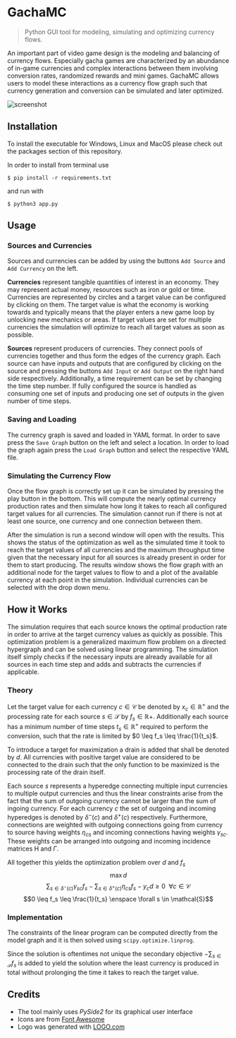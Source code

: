 # GachaMC

> Python GUI tool for modeling, simulating and optimizing currency flows.

An important part of video game design is the modeling and balancing of currency flows. Especially gacha games are characterized by an abundance of in-game currencies and complex interactions between them involving conversion rates, randomized rewards and mini games. GachaMC allows users to model these interactions as a currency flow graph such that currency generation and conversion can be simulated and later optimized.

![screenshot](https://user-images.githubusercontent.com/36499405/218109397-0f850833-6102-4ec4-8833-c5e546bff38a.PNG)


## Installation

To install the executable for Windows, Linux and MacOS please check out the packages section of this repository.

In order to install from terminal use
```
$ pip install -r requirements.txt
```
and run with
```
$ python3 app.py
```


## Usage

### Sources and Currencies

Sources and currencies can be added by using the buttons `Add Source` and `Add Currency` on the left.

**Currencies** represent tangible quantities of interest in an economy. They may represent actual money, resources such as iron or gold or time. Currencies are represented by circles and a target value can be configured by clicking on them. The target value is what the economy is working towards and typically means that the player enters a new game loop by unlocking new mechanics or areas. If target values are set for multiple currencies the simulation will optimize to reach all target values as soon as possible.

**Sources** represent producers of currencies. They connect pools of currencies together and thus form the edges of the currency graph. Each source can have inputs and outputs that are configured by clicking on the source and pressing the buttons `Add Input` or `Add Output` on the right hand side respectively. Additionally, a time requirement can be set by changing the time step number. If fully configured the source is handled as consuming one set of inputs and producing one set of outputs in the given number of time steps.

### Saving and Loading

The currency graph is saved and loaded in YAML format. In order to save press the `Save Graph` button on the left and select a location. In order to load the graph again press the `Load Graph` button and select the respective YAML file.

### Simulating the Currency Flow

Once the flow graph is correctly set up it can be simulated by pressing the play button in the bottom. This will compute the nearly optimal currency production rates and then simulate how long it takes to reach all configured target values for all currencies. The simulation cannot run if there is not at least one source, one currency and one connection between them.

After the simulation is run a second window will open with the results. This shows the status of the optimization as well as the simulated time it took to reach the target values of all currencies and the maximum throughput time given that the necessary input for all sources is already present in order for them to start producing. The results window shows the flow graph with an additional node for the target values to flow to and a plot of the available currency at each point in the simulation. Individual currencies can be selected with the drop down menu.


## How it Works

The simulation requires that each source knows the optimal production rate in order to arrive at the target currency values as quickly as possible. This optimization problem is a generalized maximum flow problem on a directed hypergraph and can be solved using linear programming. The simulation itself simply checks if the necessary inputs are already available for all sources in each time step and adds and subtracts the currencies if applicable.

### Theory

Let the target value for each currency $c \in \mathcal{C}$ be denoted by $x_c \in \mathbb{R}^+$ and the processing rate for each source $s \in \mathcal{S}$ by $f_s \in \mathbb{R}+$. Additionally each source has a minimum number of time steps $t_s \in \mathbb{R}^+$ required to perform the conversion, such that the rate is limited by $0 \leq f_s \leq \frac{1}{t_s}$.

To introduce a target for maximization a drain is added that shall be denoted by $d$. All currencies with positive target value are considered to be connected to the drain such that the only function to be maximized is the processing rate of the drain itself.

Each source $s$ represents a hyperedge connecting multiple input currencies to multiple output currencies and thus the linear constraints arise from the fact that the sum of outgoing currency cannot be larger than the sum of ingoing currency. For each currency $c$ the set of outgoing and incoming hyperedges is denoted by $\delta^-(c)$ and $\delta^+(c)$ respectively. Furthermore, connections are weighted with outgoing connections going from currency to source having weights $\eta_{cs}$ and incoming connections having weights $\gamma_{sc}$. These weights can be arranged into outgoing and incoming incidence matrices $\text{H}$ and $\Gamma$.

All together this yields the optimization problem over $d$ and $f_s$
$$\max d$$
$$\sum_{s \in \delta^-(c)} \gamma_{sc} f_s - \sum_{s \in \delta^+(c)} \eta_{cs} f_s - y_c d \geq 0 \enspace \forall c \in \mathcal{C}$$
$$0 \leq f_s \leq \frac{1}{t_s} \enspace \forall s \in \mathcal{S}$$

### Implementation

The constraints of the linear program can be computed directly from the model graph and it is then solved using `scipy.optimize.linprog`.

Since the solution is oftentimes not unique the secondary objective $-\sum_{s \in \mathcal{S}} f_s$ is added to yield the solution where the least currency is produced in total without prolonging the time it takes to reach the target value.


## Credits

- The tool mainly uses *PySide2* for its graphical user interface
- Icons are from [Font Awesome](https://fontawesome.com/icons)
- Logo was generated with [LOGO.com](https://logo.com/)

